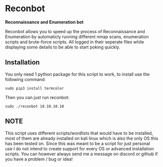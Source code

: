 # Reconbot
**Reconnaissance and Enumeration bot**

Reconbot allows you to speed up the process of Reconnaissance and Enumeration by automaticly running different nmap scans, enumeration scripts and brute-force scripts. All logged in their seperate files while displaying some details to be able to start poking quickly.

## Installation
You only need 1 python package for this script to work, to install use the following command:

`sudo pip3 install termcolor`

Then you can just run reconbot:

`sudo ./reconbot 10.10.10.10`


## NOTE
This script uses different scripts/wordlists that would have to be installed, most of them are already installed on kali linux which is also the only OS this has been tested on. Since this was meant to be a script for just personal use I do not intend to create support for every OS or advanced installation scripts. You can however always send me a message on discord or github if you have a problem / bug or idea!
